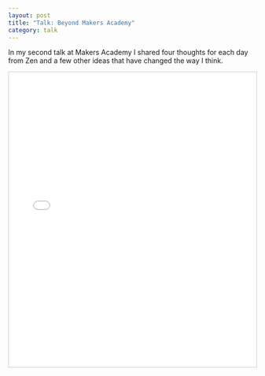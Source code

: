 ```yaml
---
layout: post
title: "Talk: Beyond Makers Academy"
category: talk
---
```

In my second talk at Makers Academy I shared four thoughts for each day from Zen and a few other ideas that have changed the way I think.

<iframe src="//www.slideshare.net/slideshow/embed_code/42636592" width="100%" height="600" frameborder="0" marginwidth="0" marginheight="0" scrolling="no" style="border:1px solid #CCC; border-width:1px; margin-bottom:5px; max-width: 100%;" allowfullscreen> </iframe>
